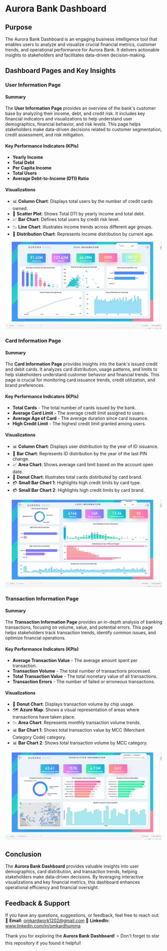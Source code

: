 # Aurora Bank Dashboard

## Purpose
The Aurora Bank Dashboard is an engaging business intelligence tool that enables users to analyze and visualize crucial financial metrics, customer trends, and operational performance for Aurora Bank. It delivers actionable insights to stakeholders and facilitates data-driven decision-making.

## Dashboard Pages and Key Insights

### User Information Page

#### Summary
The **User Information Page** provides an overview of the bank's customer base by analyzing their income, debt, and credit risk. It includes key financial indicators and visualizations to help understand user demographics, financial behavior, and risk levels. This page helps stakeholders make data-driven decisions related to customer segmentation, credit assessment, and risk mitigation.

#### Key Performance Indicators (KPIs)
- **Yearly Income**
- **Total Debt**
- **Per Capita Income**
- **Total Users**
- **Average Debt-to-Income (DTI) Ratio**

#### Visualizations
- 📊 **Column Chart**: Displays total users by the number of credit cards owned.
- 🔵 **Scatter Plot**: Shows Total DTI by yearly income and total debt.
- 📈 **Bar Chart**: Defines total users by credit risk level.
- 📉 **Line Chart**: Illustrates income trends across different age groups.
- 🏦 **Distribution Chart**: Represents income distribution by current age.

![UserInfo Page](https://github.com/omkardhumma/Aurora-Bank-Dashboard/blob/master/Uinfo.png)

### Card Information Page

#### Summary
The **Card Information Page** provides insights into the bank's issued credit and debit cards. It analyzes card distribution, usage patterns, and limits to help stakeholders understand customer behavior and financial trends. This page is crucial for monitoring card issuance trends, credit utilization, and brand preferences.

#### Key Performance Indicators (KPIs)
- **Total Cards** - The total number of cards issued by the bank.
- **Average Card Limit** - The average credit limit assigned to users.
- **Average Age of Card** - The average duration since card issuance.
- **High Credit Limit** - The highest credit limit granted among users.

#### Visualizations
- 📊 **Column Chart**: Displays user distribution by the year of ID issuance.
- 🏦 **Bar Chart**: Represents ID distribution by the year of the last PIN change.
- 📈 **Area Chart**: Shows average card limit based on the account open date.
- 🍩 **Donut Chart**: Illustrates total cards distributed by card brand.
- 💳 **Small Bar Chart 1**: Highlights high credit limits by card type.
- 💳 **Small Bar Chart 2**: Highlights high credit limits by card brand.

![CardInfo Page](https://github.com/omkardhumma/Aurora-Bank-Dashboard/blob/master/CINFO.png)

### Transaction Information Page

#### Summary
The **Transaction Information Page** provides an in-depth analysis of banking transactions, focusing on volume, value, and potential errors. This page helps stakeholders track transaction trends, identify common issues, and optimize financial operations.

#### Key Performance Indicators (KPIs)
- **Average Transaction Value** - The average amount spent per transaction.
- **Transaction Volume** - The total number of transactions processed.
- **Total Transaction Value** - The total monetary value of all transactions.
- **Transaction Errors** - The number of failed or erroneous transactions.

#### Visualizations
- 🍩 **Donut Chart**: Displays transaction volume by chip usage.
- 🗺️ **Azure Map**: Shows a visual representation of areas where transactions have taken place.
- 📉 **Area Chart**: Represents monthly transaction volume trends.
- 📊 **Bar Chart 1**: Shows total transaction value by MCC (Merchant Category Code) category.
- 📊 **Bar Chart 2**: Shows total transaction volume by MCC category.

![TransactionInfo Page](https://github.com/omkardhumma/Aurora-Bank-Dashboard/blob/master/TINFO.png)


## Conclusion  
The **Aurora Bank Dashboard** provides valuable insights into user demographics, card distribution, and transaction trends, helping stakeholders make data-driven decisions. By leveraging interactive visualizations and key financial metrics, this dashboard enhances operational efficiency and financial oversight. 

## Feedback & Support  
If you have any questions, suggestions, or feedback, feel free to reach out:  
📩 **Email:** omkardwork1202@gmail.com
💼 **LinkedIn:** www.linkedin.com/in/omkardhumma

Thank you for exploring the **Aurora Bank Dashboard**! ⭐ Don't forget to star this repository if you found it helpful!

